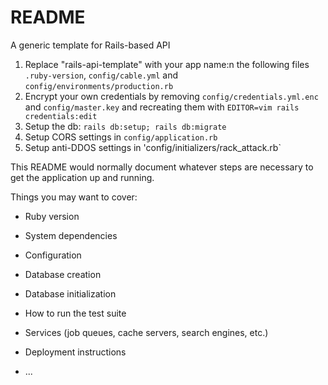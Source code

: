# README

A generic template for Rails-based API

1. Replace "rails-api-template" with your app name:n the following files `.ruby-version`, `config/cable.yml` and `config/environments/production.rb`
2. Encrypt your own credentials by removing `config/credentials.yml.enc` and `config/master.key` and recreating them with `EDITOR=vim rails credentials:edit`
3. Setup the db: `rails db:setup; rails db:migrate`
4. Setup CORS settings in `config/application.rb`
5. Setup anti-DDOS settings in 'config/initializers/rack_attack.rb`

This README would normally document whatever steps are necessary to get the
application up and running.

Things you may want to cover:

* Ruby version

* System dependencies

* Configuration

* Database creation

* Database initialization

* How to run the test suite

* Services (job queues, cache servers, search engines, etc.)

* Deployment instructions

* ...
